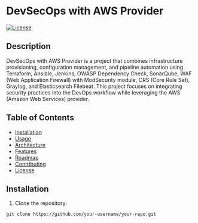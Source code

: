 # DevSecOps with AWS Provider

[![License](https://img.shields.io/badge/License-MIT-blue.svg)](LICENSE)

## Description

DevSecOps with AWS Provider is a project that combines infrastructure provisioning, configuration management, and pipeline automation using Terraform, Ansible, Jenkins, OWASP Dependency Check, SonarQube, WAF (Web Application Firewall) with ModSecurity module, CRS (Core Rule Set), Graylog, and Elasticsearch Filebeat. This project focuses on integrating security practices into the DevOps workflow while leveraging the AWS (Amazon Web Services) provider.

## Table of Contents

- [Installation](#installation)
- [Usage](#usage)
- [Architecture](#architecture)
- [Features](#features)
- [Roadmap](#roadmap)
- [Contributing](#contributing)
- [License](#license)

## Installation

1. Clone the repository:

```shell
git clone https://github.com/your-username/your-repo.git
